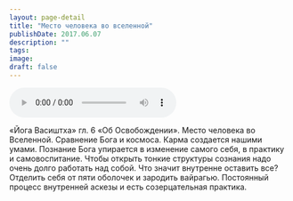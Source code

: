 ```yaml
---
layout: page-detail
title: "Место человека во вселенной"
publishDate: 2017.06.07
description: ""
tags:
image:
draft: false
---
```


<audio title="2017.06.07 - Место человека во вселенной.mp3" src="/upload/iblock/ccc/cccdaadee95a9cb061ae7838585c816a.mp3" controls=""></audio>

 «Йога Васиштха» гл. 6 «Об Освобождении». Место человека во Вселенной. Сравнение Бога и космоса. Карма создается нашими умами. Познание Бога упирается в изменение самого себя, в практику и самовоспитание. Чтобы открыть тонкие структуры сознания надо очень долго работать над собой. Что значит внутренне оставить все? Отделить себя от пяти оболочек и зародить вайрагью. Постоянный процесс внутренней аскезы и есть созерцательная практика. 

  
